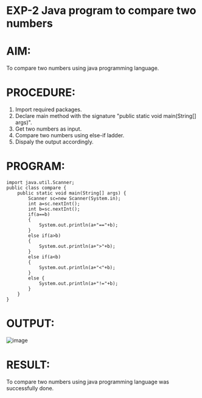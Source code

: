 # EXP-2 Java program to compare two numbers
# AIM:
To compare two numbers using java programming language.

# PROCEDURE:
1. Import required packages.
2. Declare main method with the signature "public static void main(String[] args)".
3. Get two numbers as input.
4. Compare two numbers using else-if ladder.
5. Dispaly the output accordingly.

# PROGRAM:
```
import java.util.Scanner;
public class compare {
    public static void main(String[] args) {
        Scanner sc=new Scanner(System.in);
        int a=sc.nextInt();
        int b=sc.nextInt();
        if(a==b)
        {
            System.out.println(a+"=="+b);
        }
        else if(a>b)
        {
            System.out.println(a+">"+b);
        }
        else if(a<b)
        {
            System.out.println(a+"<"+b);
        }
        else {
            System.out.println(a+"!="+b);
        }
    }
}
```
# OUTPUT:
![image](https://github.com/Evangelin-Ruth/compare/assets/94219798/0f5d587c-95b2-46e7-93b1-11c2affdabd1)

# RESULT:
To compare two numbers using java programming language was successfully done.

